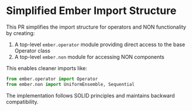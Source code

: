 # Simplified Ember Import Structure

This PR simplifies the import structure for operators and NON functionality by creating:

1. A top-level `ember.operator` module providing direct access to the base Operator class
2. A top-level `ember.non` module for accessing NON components

This enables cleaner imports like:

```python
from ember.operator import Operator
from ember.non import UniformEnsemble, Sequential
```

The implementation follows SOLID principles and maintains backward compatibility.
